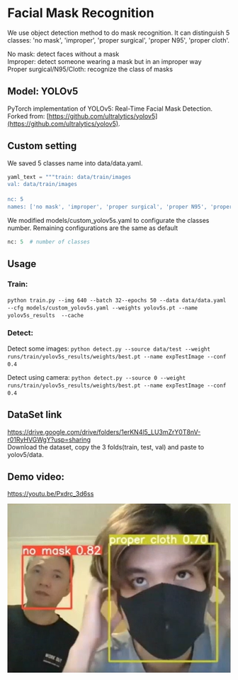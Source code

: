 # Facial Mask Recognition
We use object detection method to do mask recognition. It can distinguish 5 classes: 'no mask', 'improper', 'proper surgical', 'proper N95', 'proper cloth'. 

No mask: detect faces without a mask  
Improper: detect someone wearing a mask but in an improper way  
Proper surgical/N95/Cloth: recognize the class of masks

## Model: YOLOv5

PyTorch implementation of YOLOv5: Real-Time Facial Mask Detection. Forked from: [https://github.com/ultralytics/yolov5](https://github.com/ultralytics/yolov5).

## Custom setting

We saved 5 classes name into data/data.yaml.

```python
yaml_text = """train: data/train/images
val: data/train/images

nc: 5
names: ['no mask', 'improper', 'proper surgical', 'proper N95', 'proper cloth']"""
```

We modified models/custom_yolov5s.yaml to configurate the classes number. Remaining configurations are the same as default

```python
nc: 5  # number of classes
```

## Usage

### Train:

`python train.py --img 640 --batch 32--epochs 50 --data data/data.yaml --cfg models/custom_yolov5s.yaml --weights yolov5s.pt --name yolov5s_results  --cache`

### Detect: 

Detect some images: `python detect.py --source data/test --weight runs/train/yolov5s_results/weights/best.pt --name expTestImage --conf 0.4`

Detect using camera: `python detect.py --source 0 --weight runs/train/yolov5s_results/weights/best.pt --name expTestImage --conf 0.4`

## DataSet link
https://drive.google.com/drive/folders/1erKN4l5_LU3mZrY0T8nV-r01RyHVGWgY?usp=sharing  
Download the dataset, copy the 3 folds(train, test, val) and paste to yolov5/data.

## Demo video:
https://youtu.be/Pxdrc_3d6ss

![demo](/demo.png "demo")
